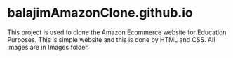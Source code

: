 # balajimAmazonClone.github.io
This project is used to clone the Amazon Ecommerce website for Education Purposes. This is simple website and this is done by HTML and CSS. All images are in Images folder.
